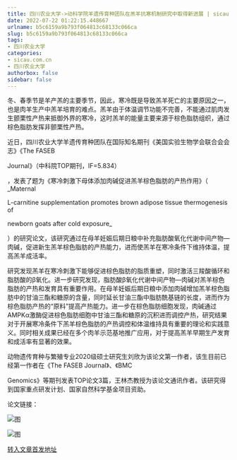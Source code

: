 ```yaml
---
title: 四川农业大学->动科学院羊遗传育种团队在羔羊抗寒机制研究中取得新进展 | sicau.com.cn
date: 2022-07-22 01:22:15.448667
urlname: b5c6159a9b793f064813c68133c066ca
slug: b5c6159a9b793f064813c68133c066ca
tags: 
- 四川农业大学
categories:
- sicau.com.cn
- 四川农业大学
authorbox: false
sidebar: false
---
```

冬、春季节是羊产羔的主要季节，因此，寒冷既是导致羔羊死亡的主要原因之一，也是肉羊生产中羔羊培育的难点。羔羊由于体温调节功能不完善，不能通过肌肉发生颤栗性产热来抵御外界的寒冷，这时羔羊的能量主要来源于棕色脂肪组织，通过棕色脂肪发挥非颤栗性产热。

近日，四川农业大学羊遗传育种团队在国际知名期刊《美国实验生物学会联合会会志》《The FASEB

Journal》（中科院TOP期刊，IF=5.834）
<!--more-->
，发表了题为《寒冷刺激下母体添加肉碱促进羔羊棕色脂肪的产热作用》（ _Maternal

L-carnitine supplementation promotes brown adipose tissue thermogenesis of

newborn goats after cold exposure_

）的研究论文，该研究通过在母羊妊娠后期日粮中补充脂肪酸氧化代谢中间产物—肉碱，促进新生羔羊棕色脂肪的产热能力，进而使羔羊在寒冷条件下维持体温，提高羔羊成活率。

研究发现羔羊在寒冷刺激下能够促进棕色脂肪的脂质重塑，同时激活三羧酸循环和脂肪酸的β氧化。进一步研究发现，脂肪酸β氧化代谢中间产物—肉碱对羔羊棕色脂肪的产热和发育具有重要作用。在母羊妊娠后期日粮中添加肉碱增加羔羊棕色脂肪中的甘油三酯和糖原的含量，同时延长甘油三酯中脂肪酰基链的长度，进而作为棕色脂肪产热的“原料”提高产热能力。进一步在棕色脂肪细胞发现，肉碱通过AMPKα激酶促进棕色脂肪细胞中甘油三酯和糖原的沉积进而调控产热，研究结果对于开展寒冷条件下羔羊棕色脂肪的产热调控和体温维持具有重要的理论和实践意义。同时相关成果已经在多个肉羊示范基地推广应用，对于提高羔羊早期生产发育和成活率有显著的效果。

动物遗传育种与繁殖专业2020级硕士研究生刘欣为该论文第一作者，该生目前已经第一作者在《The FASEB Journal》、《BMC

Genomics》等期刊发表TOP论文3篇，王林杰教授为该论文通讯作者。该研究得到国家重点研发计划、国家自然科学基金项目资助。

论文链接：

![图](https://news.sicau.edu.cn/__local/8/54/F9/5152A81232884402BE0C598ECAE_E9F4E2A0_B0FE.jpg)

![图](https://news.sicau.edu.cn/__local/B/13/5D/A12975C029F9B675B0F7A0EA24D_8F32F582_5347.jpg)

[转入文章首发地址](https://news.sicau.edu.cn/info/1078/68932.htm)